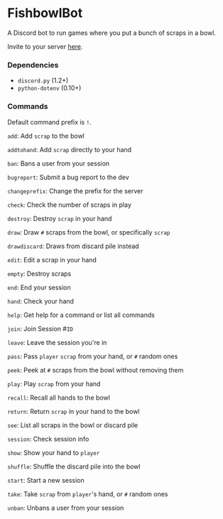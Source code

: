 # FishbowlBot
 A Discord bot to run games where you put a bunch of scraps in a bowl.
 
 Invite to your server [here](https://discord.com/api/oauth2/authorize?client_id=668525325973454848&permissions=2112&scope=bot).

### Dependencies
- `discord.py` (1.2+)
- `python-dotenv` (0.10+)

### Commands
Default command prefix is `!`.

`add`: Add `scrap` to the bowl 

`addtohand`: Add `scrap` directly to your hand

`ban`: Bans a user from your session

`bugreport`: Submit a bug report to the dev

`changeprefix`: Change the prefix for the server

`check`: Check the number of scraps in play

`destroy`: Destroy `scrap` in your hand

`draw`: Draw `#` scraps from the bowl, or specifically `scrap`

`drawdiscard`: Draws from discard pile instead

`edit`: Edit a scrap in your hand

`empty`: Destroy scraps

`end`: End your session 

`hand`: Check your hand

`help`: Get help for a command or list all commands

`join`: Join Session #`ID`

`leave`: Leave the session you're in

`pass`: Pass `player` `scrap` from your hand, or `#` random ones

`peek`: Peek at `#` scraps from the bowl without removing them

`play`: Play `scrap` from your hand

`recall`: Recall all hands to the bowl 

`return`: Return `scrap` in your hand to the bowl

`see`: List all scraps in the bowl or discard pile

`session`: Check session info

`show`: Show your hand to `player`

`shuffle`: Shuffle the discard pile into the bowl 

`start`: Start a new session

`take`: Take `scrap` from `player`'s hand, or `#` random ones

`unban`: Unbans a user from your session